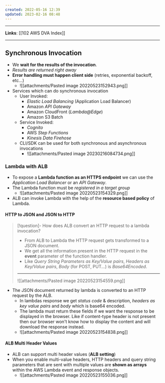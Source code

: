 ```yaml
---
created: 2022-05-16 12:39
updated: 2023-02-16 08:48
---
```

---
**Links**: [[102 AWS DVA Index]]

---
## Synchronous Invocation
- We **wait for the results of the invocation**.
- *Results are returned right away*
- **Error handling must happen client side** (retries, exponential backoff, etc...)
	- ![[attachments/Pasted image 20220523152943.png]]
- Services which can do synchronous invocation
	- User Invoked:
		- *Elastic Load Balancing* (Application Load Balancer)
		- Amazon *API Gateway*
		- Amazon CloudFront (*Lambda@Edge*)
		- Amazon S3 Batch
	- Service Invoked:
		- *Cognito*
		- AWS *Step Functions*
		- *Kinesis Data Firehose*
	- CLI/SDK can be used for both synchronous and asynchronous invocations
		- ![[attachments/Pasted image 20230216084734.png]]



### Lambda with ALB
- To expose a **Lambda function as an HTTPS endpoint** we can use the *Application Load Balancer* or an *API Gateway*.
- The Lambda function must be *registered in a target group*
	- ![[attachments/Pasted image 20220523154329.png]]
- ALB can invoke Lambda with the help of the **resource based policy** of Lambda.

#### HTTP to JSON and JSON to HTTP
> [!question]- How does ALB convert an HTTP request to a lambda invocation?
> - From ALB to Lambda the HTTP request gets transformed to a JSON document.
> - We get all the information present in the HTTP request in the **event** parameter of the function handler. 
> - Like *Query String Parameters as Key/Value pairs*, *Headers as Key/Value pairs*, *Body* (for POST, PUT...) is *Base64Encoded*.
> ---
> ![[attachments/Pasted image 20220523154559.png]]

- The JSON document returned by lambda is converted to an HTTP request by the ALB. 
	- In lambdas response we get *status code* & description, *headers as key value pairs* and *body* which is base64 encoded.
	- The lambda must return these fields if we want the response to be displayed in the browser. Like if content-type header is not present then our browser won't know how to display the content and will download the response instead.
	- ![[attachments/Pasted image 20220523154838.png]]

#### ALB Multi Header Values
- ALB can support multi header values (**ALB setting**)
- When you enable multi-value headers, HTTP headers and query string parameters that are sent with multiple values are **shown as arrays** within the AWS Lambda event and response objects.
	- ![[attachments/Pasted image 20220523155036.png]]
